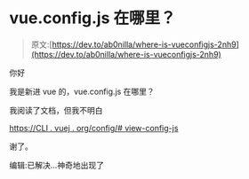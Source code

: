 # vue.config.js 在哪里？

> 原文:[https://dev.to/ab0nilla/where-is-vueconfigjs-2nh9](https://dev.to/ab0nilla/where-is-vueconfigjs-2nh9)

你好

我是新进 vue 的，vue.config.js 在哪里？

我阅读了文档，但我不明白

[https://CLI . vuej . org/config/# view-config-js](https://cli.vuejs.org/config/#vue-config-js)

谢了。

编辑:已解决...神奇地出现了